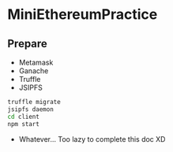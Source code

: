 # MiniEthereumPractice

## Prepare

- Metamask
- Ganache
- Truffle
- JSIPFS

```sh
truffle migrate
jsipfs daemon
cd client
npm start
```

- Whatever... Too lazy to complete this doc XD
